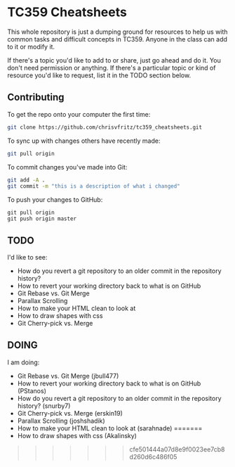 # TC359 Cheatsheets

This whole repository is just a dumping ground for resources to help us with common tasks and difficult concepts in TC359. Anyone in the class can add to it or modify it.

If there's a topic you'd like to add to or share, just go ahead and do it. You don't need permission or anything. If there's a particular topic or kind of resource you'd like to request, list it in the TODO section below.

## Contributing

To get the repo onto your computer the first time:

``` bash
git clone https://github.com/chrisvfritz/tc359_cheatsheets.git
```

To sync up with changes others have recently made:

``` bash
git pull origin
```

To commit changes you've made into Git:

``` bash
git add -A .
git commit -m "this is a description of what i changed"
```

To push your changes to GitHub:

```
git pull origin
git push origin master
```

## TODO

I'd like to see:


- How do you revert a git repository to an older commit in the repository history?
- How to revert your working directory back to what is on GitHub
- Git Rebase vs. Git Merge
- Parallax Scrolling
- How to make your HTML clean to look at
- How to draw shapes with css
- Git Cherry-pick vs. Merge

## DOING

I am doing:
- Git Rebase vs. Git Merge (jbull477)
- How to revert your working directory back to what is on GitHub (PStanos)
- How do you revert a git repository to an older commit in the repository history? (snurby7)
- Git Cherry-pick vs. Merge (erskin19)
- Parallax Scrolling (joshshadik)
- How to make your HTML clean to look at (sarahnade)
=======
- How to draw shapes with css (Akalinsky)
>>>>>>> cfe501444a07d8e9f0023ee7cb8d260d6c486f05
